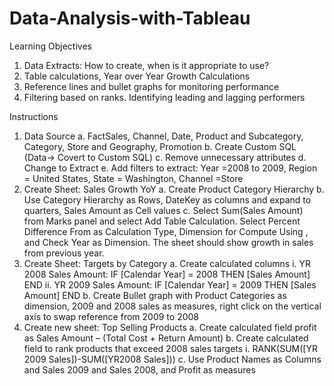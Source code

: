 # Data-Analysis-with-Tableau
Learning Objectives

1.	Data Extracts: How to create, when is it appropriate to use?
2.	Table calculations, Year over Year Growth Calculations
3.	Reference lines and bullet graphs for monitoring performance
4.	Filtering based on ranks. Identifying leading and lagging performers

Instructions

1.	Data Source
a.	FactSales, Channel, Date, Product and Subcategory, Category, Store and Geography, Promotion
b.	Create Custom SQL (Data-> Covert to Custom SQL)
c.	Remove unnecessary attributes
d.	Change to Extract
e.	Add filters to extract: Year =2008 to 2009, Region = United States, State = Washington, Channel =Store
2.	Create Sheet: Sales Growth YoY
a.	Create Product Category Hierarchy
b.	Use Category Hierarchy as Rows, DateKey as columns and expand to quarters, Sales Amount as Cell values
c.	Select Sum(Sales Amount) from Marks panel and select Add Table Calculation. Select Percent Difference From as Calculation Type, Dimension for Compute Using , and Check Year as Dimension.  The sheet should show growth in sales from previous year.
3.	Create Sheet: Targets by Category
a.	Create calculated columns 
i.	YR 2008 Sales Amount: IF [Calendar Year] = 2008 THEN [Sales Amount] END
ii.	YR 2009 Sales Amount: IF [Calendar Year] = 2009 THEN [Sales Amount] END
b.	Create Bullet graph with Product Categories as dimension, 2009 and 2008 sales as measures, right click on the vertical axis to swap reference from 2009 to 2008
4.	Create new sheet: Top Selling Products
a.	Create calculated field profit as Sales Amount – (Total Cost + Return Amount)
b.	Create calculated field to rank products that exceed 2008 sales targets
i.	RANK(SUM([YR 2009 Sales])-SUM([YR2008 Sales]))
c.	Use Product Names as Columns and Sales 2009 and Sales 2008, and Profit as measures 

